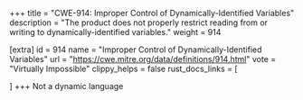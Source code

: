 +++
title = "CWE-914: Improper Control of Dynamically-Identified Variables"
description	= "The product does not properly restrict reading from or writing to dynamically-identified variables."
weight = 914

[extra]
id = 914
name = "Improper Control of Dynamically-Identified Variables"
url = "https://cwe.mitre.org/data/definitions/914.html"
vote = "Virtually Impossible"
clippy_helps = false
rust_docs_links = [
	
]
+++
Not a dynamic language
